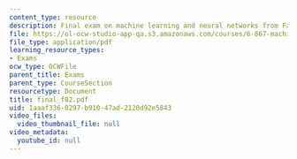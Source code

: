 ```yaml
---
content_type: resource
description: Final exam on machine learning and neural networks from Fall 2002.
file: https://ol-ocw-studio-app-qa.s3.amazonaws.com/courses/6-867-machine-learning-fall-2006/1aaaf3360297b91047ad2120d92e5843_final_f02.pdf
file_type: application/pdf
learning_resource_types:
- Exams
ocw_type: OCWFile
parent_title: Exams
parent_type: CourseSection
resourcetype: Document
title: final_f02.pdf
uid: 1aaaf336-0297-b910-47ad-2120d92e5843
video_files:
  video_thumbnail_file: null
video_metadata:
  youtube_id: null
---
```


